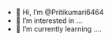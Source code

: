 - 👋 Hi, I’m @Pritikumari6464
- 👀 I’m interested in ...
- 🌱 I’m currently learning ....

<!---
Pritikumari6464/Pritikumari6464 is a ✨ special ✨ repository because its `README.md` (this file) appears on your GitHub profile.
You can click the Preview link to take a look at your changes.
--->
